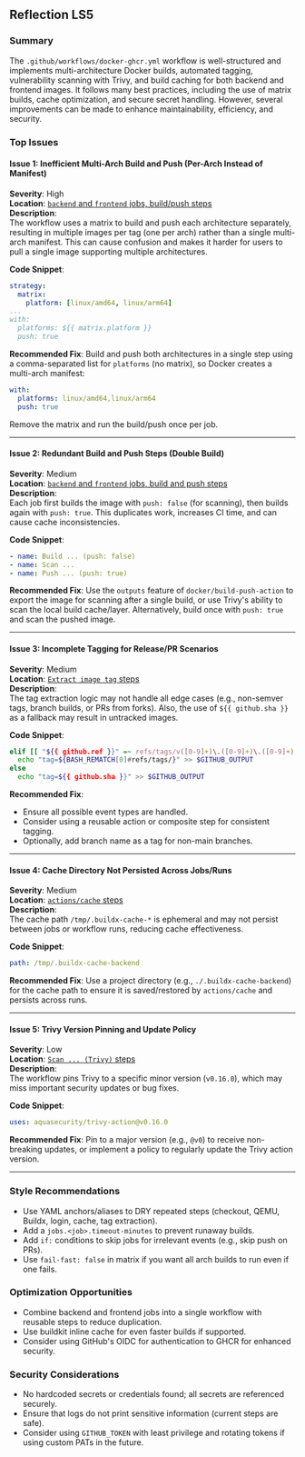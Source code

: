 ## Reflection LS5

### Summary
The `.github/workflows/docker-ghcr.yml` workflow is well-structured and implements multi-architecture Docker builds, automated tagging, vulnerability scanning with Trivy, and build caching for both backend and frontend images. It follows many best practices, including the use of matrix builds, cache optimization, and secure secret handling. However, several improvements can be made to enhance maintainability, efficiency, and security.

### Top Issues

#### Issue 1: Inefficient Multi-Arch Build and Push (Per-Arch Instead of Manifest)
**Severity**: High  
**Location**: [`backend` and `frontend` jobs, build/push steps](.github/workflows/docker-ghcr.yml:80,104,167,191)  
**Description**:  
The workflow uses a matrix to build and push each architecture separately, resulting in multiple images per tag (one per arch) rather than a single multi-arch manifest. This can cause confusion and makes it harder for users to pull a single image supporting multiple architectures.

**Code Snippet**:
```yaml
strategy:
  matrix:
    platform: [linux/amd64, linux/arm64]
...
with:
  platforms: ${{ matrix.platform }}
  push: true
```
**Recommended Fix**:
Build and push both architectures in a single step using a comma-separated list for `platforms` (no matrix), so Docker creates a multi-arch manifest:
```yaml
with:
  platforms: linux/amd64,linux/arm64
  push: true
```
Remove the matrix and run the build/push once per job.

---

#### Issue 2: Redundant Build and Push Steps (Double Build)
**Severity**: Medium  
**Location**: [`backend` and `frontend` jobs, build and push steps](.github/workflows/docker-ghcr.yml:80-116,167-202)  
**Description**:  
Each job first builds the image with `push: false` (for scanning), then builds again with `push: true`. This duplicates work, increases CI time, and can cause cache inconsistencies.

**Code Snippet**:
```yaml
- name: Build ... (push: false)
- name: Scan ...
- name: Push ... (push: true)
```
**Recommended Fix**:
Use the `outputs` feature of `docker/build-push-action` to export the image for scanning after a single build, or use Trivy's ability to scan the local build cache/layer. Alternatively, build once with `push: true` and scan the pushed image.

---

#### Issue 3: Incomplete Tagging for Release/PR Scenarios
**Severity**: Medium  
**Location**: [`Extract image tag` steps](.github/workflows/docker-ghcr.yml:66-78,154-165)  
**Description**:  
The tag extraction logic may not handle all edge cases (e.g., non-semver tags, branch builds, or PRs from forks). Also, the use of `${{ github.sha }}` as a fallback may result in untracked images.

**Code Snippet**:
```bash
elif [[ "${{ github.ref }}" =~ refs/tags/v([0-9]+)\.([0-9]+)\.([0-9]+) ]]; then
  echo "tag=${BASH_REMATCH[0]#refs/tags/}" >> $GITHUB_OUTPUT
else
  echo "tag=${{ github.sha }}" >> $GITHUB_OUTPUT
```
**Recommended Fix**:
- Ensure all possible event types are handled.
- Consider using a reusable action or composite step for consistent tagging.
- Optionally, add branch name as a tag for non-main branches.

---

#### Issue 4: Cache Directory Not Persisted Across Jobs/Runs
**Severity**: Medium  
**Location**: [`actions/cache` steps](.github/workflows/docker-ghcr.yml:58-65,146-153)  
**Description**:  
The cache path `/tmp/.buildx-cache-*` is ephemeral and may not persist between jobs or workflow runs, reducing cache effectiveness.

**Code Snippet**:
```yaml
path: /tmp/.buildx-cache-backend
```
**Recommended Fix**:
Use a project directory (e.g., `./.buildx-cache-backend`) for the cache path to ensure it is saved/restored by `actions/cache` and persists across runs.

---

#### Issue 5: Trivy Version Pinning and Update Policy
**Severity**: Low  
**Location**: [`Scan ... (Trivy)` steps](.github/workflows/docker-ghcr.yml:93-103,180-190)  
**Description**:  
The workflow pins Trivy to a specific minor version (`v0.16.0`), which may miss important security updates or bug fixes.

**Code Snippet**:
```yaml
uses: aquasecurity/trivy-action@v0.16.0
```
**Recommended Fix**:
Pin to a major version (e.g., `@v0`) to receive non-breaking updates, or implement a policy to regularly update the Trivy action version.

---

### Style Recommendations

- Use YAML anchors/aliases to DRY repeated steps (checkout, QEMU, Buildx, login, cache, tag extraction).
- Add a `jobs.<job>.timeout-minutes` to prevent runaway builds.
- Add `if:` conditions to skip jobs for irrelevant events (e.g., skip push on PRs).
- Use `fail-fast: false` in matrix if you want all arch builds to run even if one fails.

### Optimization Opportunities

- Combine backend and frontend jobs into a single workflow with reusable steps to reduce duplication.
- Use buildkit inline cache for even faster builds if supported.
- Consider using GitHub's OIDC for authentication to GHCR for enhanced security.

### Security Considerations

- No hardcoded secrets or credentials found; all secrets are referenced securely.
- Ensure that logs do not print sensitive information (current steps are safe).
- Consider using `GITHUB_TOKEN` with least privilege and rotating tokens if using custom PATs in the future.